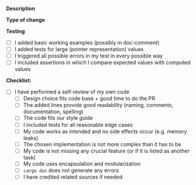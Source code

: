 **Description**

<!-- 
Please include a summary of the changes and which issue is fixed or which feature it added.
Please also include relevant motivation and context. List any dependencies that are required for this change.
-->

<!--
If Connected to an issue, include:
Closes # (issue)
-->

**Type of change**

<!-- Choose those that fit the type of your change

- Bug fix (change which fixes an issue)
- New feature (change which adds functionality)
- Update to functionality
- Other: <add other type here> 
-->

**Testing**

<!-- Please shortly describe how you tested your code and mark all you have done after -->

<!-- exclude any of the following if they do not apply -->
- [ ] I added basic working examples (possibly in doc-comment)
- [ ] I added tests for large (pointer representation) values
- [ ] I triggered all possible errors in my test in every possible way
- [ ] I included assertions in which I compare expected values with computed values
<!-- Please add other tests if any other have been performed -->

**Checklist:**

<!-- This is a short summary of the things the programmer should always consider before merging-->

- [ ] I have performed a self-review of my own code
  - [ ] Design choice fits code base + good time to do the PR
  - [ ] The added lines provide good readability (naming, comments, documentation, spelling)
  - [ ] The code fits our style guide
  - [ ] I included tests for all reasonable edge cases
  - [ ] My code works as intended and no side effects occur (e.g. memory leaks)
  - [ ] The chosen implementation is not more complex than it has to be
  - [ ] My code is not missing any crucial feature (or if it is listed as another task)
  - [ ] My code uses encapsulation and modularization
  - [ ] `cargo doc` does not generate any errors
  - [ ] I have credited related sources if needed